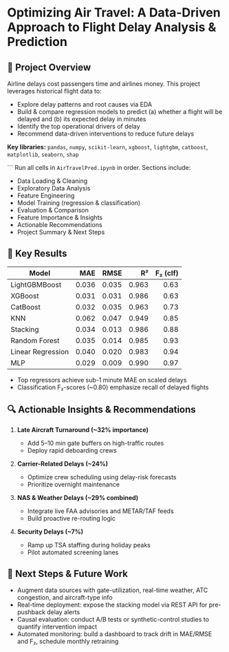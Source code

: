 
# Optimizing Air Travel: A Data-Driven Approach to Flight Delay Analysis & Prediction

## 🚀 Project Overview

Airline delays cost passengers time and airlines money. This project leverages historical flight data to:

- Explore delay patterns and root causes via EDA  
- Build & compare regression models to predict (a) whether a flight will be delayed and (b) its expected delay in minutes  
- Identify the top operational drivers of delay  
- Recommend data-driven interventions to reduce future delays  



**Key libraries:** `pandas`, `numpy`, `scikit-learn`, `xgboost`, `lightgbm`, `catboost`, `matplotlib`, `seaborn`, `shap`


   ``` Run all cells in `AirTravelPred.ipynb` in order. Sections include:

   * Data Loading & Cleaning
   * Exploratory Data Analysis
   * Feature Engineering
   * Model Training (regression & classification)
   * Evaluation & Comparison
   * Feature Importance & Insights
   * Actionable Recommendations
   * Project Summary & Next Steps

## 🎯 Key Results

| Model             |   MAE |  RMSE |    R² | F₂ (clf) |
| ----------------- | ----: | ----: | ----: | -------: |
| LightGBMBoost     | 0.036 | 0.035 | 0.963 |     0.63 |
| XGBoost           | 0.031 | 0.031 | 0.986 |     0.63 |
| CatBoost          | 0.032 | 0.035 | 0.963 |     0.73 |
| KNN               | 0.062 | 0.047 | 0.949 |     0.85 |
| Stacking          | 0.034 | 0.013 | 0.986 |     0.88 |
| Random Forest     | 0.035 | 0.014 | 0.985 |     0.93 |
| Linear Regression | 0.040 | 0.020 | 0.983 |     0.94 |
| MLP               | 0.029 | 0.009 | 0.990 |     0.97 |

* Top regressors achieve sub-1 minute MAE on scaled delays
* Classification F₂-scores (\~0.80) emphasize recall of delayed flights

## 🔍 Actionable Insights & Recommendations

1. **Late Aircraft Turnaround (\~32% importance)**

   * Add 5–10 min gate buffers on high-traffic routes
   * Deploy rapid deboarding crews

2. **Carrier-Related Delays (\~24%)**

   * Optimize crew scheduling using delay-risk forecasts
   * Prioritize overnight maintenance

3. **NAS & Weather Delays (\~29% combined)**

   * Integrate live FAA advisories and METAR/TAF feeds
   * Build proactive re-routing logic

4. **Security Delays (\~7%)**

   * Ramp up TSA staffing during holiday peaks
   * Pilot automated screening lanes

## 🔭 Next Steps & Future Work

* Augment data sources with gate-utilization, real-time weather, ATC congestion, and aircraft-type info
* Real-time deployment: expose the stacking model via REST API for pre-pushback delay alerts
* Causal evaluation: conduct A/B tests or synthetic-control studies to quantify intervention impact
* Automated monitoring: build a dashboard to track drift in MAE/RMSE and F₂, schedule monthly retraining
